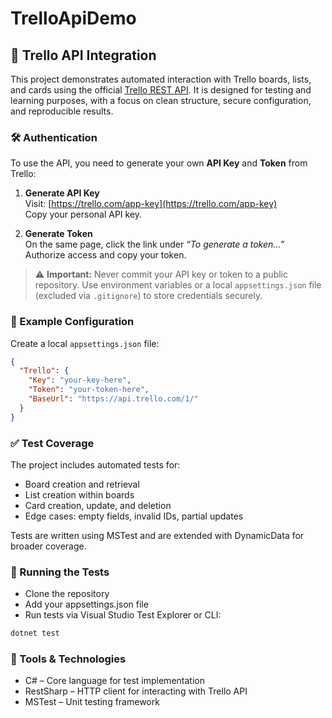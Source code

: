 ﻿# TrelloApiDemo
## 🔗 Trello API Integration

This project demonstrates automated interaction with Trello boards, lists, and cards using the official [Trello REST API](https://developer.atlassian.com/cloud/trello/rest/). It is designed for testing and learning purposes, with a focus on clean structure, secure configuration, and reproducible results.

### 🛠️ Authentication

To use the API, you need to generate your own **API Key** and **Token** from Trello:

1. **Generate API Key**  
   Visit: [https://trello.com/app-key](https://trello.com/app-key)  
   Copy your personal API key.

2. **Generate Token**  
   On the same page, click the link under _“To generate a token…”_  
   Authorize access and copy your token.

> ⚠️ **Important:** Never commit your API key or token to a public repository. Use environment variables or a local `appsettings.json` file (excluded via `.gitignore`) to store credentials securely.

### 🔐 Example Configuration

Create a local `appsettings.json` file:

```json
{
  "Trello": {
    "Key": "your-key-here",
    "Token": "your-token-here",
    "BaseUrl": "https://api.trello.com/1/"
  }
}
```

### ✅ Test Coverage
The project includes automated tests for:

* Board creation and retrieval
* List creation within boards
* Card creation, update, and deletion
* Edge cases: empty fields, invalid IDs, partial updates

Tests are written using MSTest and are extended with DynamicData for broader coverage.

### 🚀 Running the Tests
* Clone the repository
* Add your appsettings.json file
* Run tests via Visual Studio Test Explorer or CLI:
```bash
dotnet test
``` 

### 🧰 Tools & Technologies
* C# – Core language for test implementation
* RestSharp – HTTP client for interacting with Trello API
* MSTest – Unit testing framework